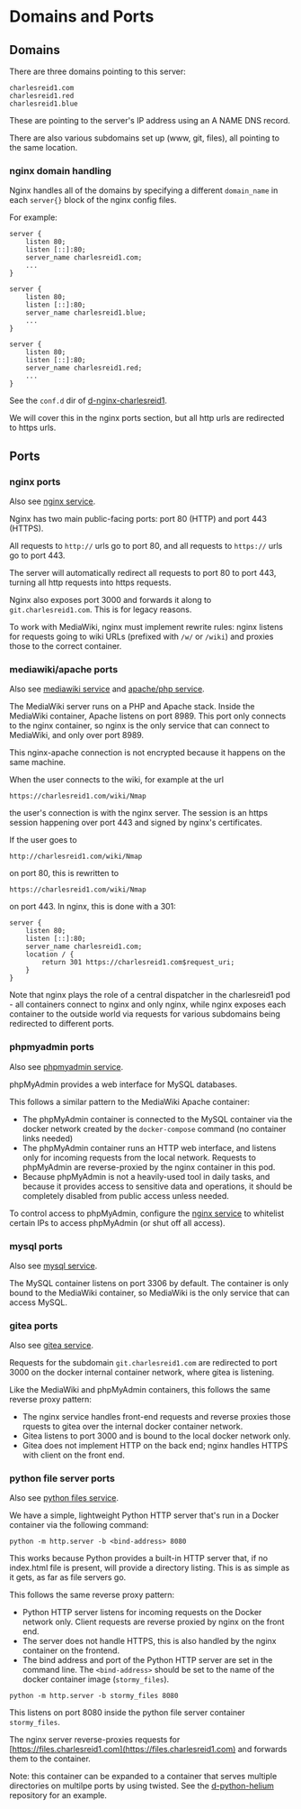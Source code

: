 # Domains and Ports

## Domains 

There are three domains pointing to this server:

```
charlesreid1.com
charlesreid1.red
charlesreid1.blue
```

These are pointing to the server's IP address
using an A NAME DNS record.

There are also various subdomains set up
(www, git, files), all pointing to the 
same location.

### nginx domain handling

Nginx handles all of the domains by specifying 
a different `domain_name` in each `server{}` block
of the nginx config files.

For example:

```
server {
    listen 80;
    listen [::]:80;
    server_name charlesreid1.com;
    ...
}

server {
    listen 80;
    listen [::]:80;
    server_name charlesreid1.blue;
    ...
}

server {
    listen 80;
    listen [::]:80;
    server_name charlesreid1.red;
    ...
}
```

See the `conf.d` dir of
[d-nginx-charlesreid1](https://git.charlesreid1.com/docker/d-nginx-charlesreid1).

We will cover this in the nginx ports section,
but all http urls are redirected to https urls.


## Ports

### nginx ports

Also see [nginx service](Service_nginx.md).

Nginx has two main public-facing ports:
port 80 (HTTP) and port 443 (HTTPS).

All requests to `http://` urls go to port 80,
and all requests to `https://` urls go to port 443.

The server will automatically redirect all 
requests to port 80 to port 443, turning all
http requests into https requests.

Nginx also exposes port 3000 and forwards it
along to `git.charlesreid1.com`. This is for 
legacy reasons.

To work with MediaWiki, nginx must implement 
rewrite rules: nginx listens for requests going 
to wiki URLs (prefixed with `/w/` or `/wiki`)
and proxies those to the correct container.


### mediawiki/apache ports

Also see [mediawiki service](Service_mediawiki.md)
and [apache/php service](Service_apachephp.md).

The MediaWiki server runs on a PHP and Apache stack.
Inside the MediaWiki container, Apache listens on 
port 8989. This port only connects to the nginx container,
so nginx is the only service that can connect to MediaWiki,
and only over port 8989.

This nginx-apache connection is not encrypted 
because it happens on the same machine. 

When the user connects to the wiki, for example at the url

```
https://charlesreid1.com/wiki/Nmap
```

the user's connection is with the nginx server.
The session is an https session happening over port 443
and signed by nginx's certificates.

If the user goes to 

```
http://charlesreid1.com/wiki/Nmap
```

on port 80, this is rewritten to

```
https://charlesreid1.com/wiki/Nmap
```

on port 443. In nginx, this is done with a 301:

```
server {
    listen 80;
    listen [::]:80;
    server_name charlesreid1.com;
    location / {
        return 301 https://charlesreid1.com$request_uri;
    }
}
```

Note that nginx plays the role of a central dispatcher 
in the charlesreid1 pod - all containers connect to
nginx and only nginx, while nginx exposes each container 
to the outside world via requests for various subdomains 
being redirected to different ports.


### phpmyadmin ports

Also see [phpmyadmin service](Service_phpmyadmin.md).

phpMyAdmin provides a web interface for MySQL databases.

This follows a similar pattern to the MediaWiki Apache container:

* The phpMyAdmin container is connected to the MySQL container
    via the docker network created by the `docker-compose` command
    (no container links needed)
* The phpMyAdmin container runs an HTTP web interface,
    and listens only for incoming requests from the local 
    network. Requests to phpMyAdmin are reverse-proxied 
    by the nginx container in this pod.
* Because phpMyAdmin is not a heavily-used tool in 
    daily tasks, and because it provides access to 
    sensitive data and operations, it should be 
    completely disabled from public access unless
    needed.

To control access to phpMyAdmin, 
configure the [nginx service](Service_nginx.md)
to whitelist certain IPs to access
phpMyAdmin (or shut off all access).


### mysql ports

Also see [mysql service](Service_mysql.md).

The MySQL container listens on port 3306 by default.
The container is only bound to the MediaWiki container, 
so MediaWiki is the only service that can access MySQL.


### gitea ports

Also see [gitea service](Service_gitea.md).

Requests for the subdomain `git.charlesreid1.com` 
are redirected to port 3000 on the docker internal
container network, where gitea is listening.

Like the MediaWiki and phpMyAdmin containers, this follows
the same reverse proxy pattern:

* The nginx service handles front-end requests and 
    reverse proxies those rquests to gitea over the 
    internal docker container network.
* Gitea listens to port 3000 and is bound to the 
    local docker network only.
* Gitea does not implement HTTP on the back end;
    nginx handles HTTPS with client on the front end.


### python file server ports

Also see [python files service](Service_pythonfiles.md).

We have a simple, lightweight Python HTTP server
that's run in a Docker container via the following
command:

```
python -m http.server -b <bind-address> 8080
```

This works because Python provides a built-in HTTP server
that, if no index.html file is present, will provide a 
directory listing. This is as simple as it gets,
as far as file servers go.

This follows the same reverse proxy pattern:

* Python HTTP server listens for incoming requests
    on the Docker network only. Client requests are 
    reverse proxied by nginx on the front end.
* The server does not handle HTTPS, this is also 
    handled by the nginx container on the frontend.
* The bind address and port of the Python HTTP server
    are set in the command line. The `<bind-address>`
    should be set to the name of the docker container image
    (`stormy_files`).

```
python -m http.server -b stormy_files 8080
```

This listens on port 8080 inside the 
python file server container `stormy_files`.

The nginx server reverse-proxies requests for 
[https://files.charlesreid1.com](https://files.charlesreid1.com)
and forwards them to the container.

Note: this container can be expanded to a container
that serves multiple directories on multilpe ports
by using twisted. See the 
[d-python-helium](https://git.charlesreid1.com/docker/d-python-helium)
repository for an example.

